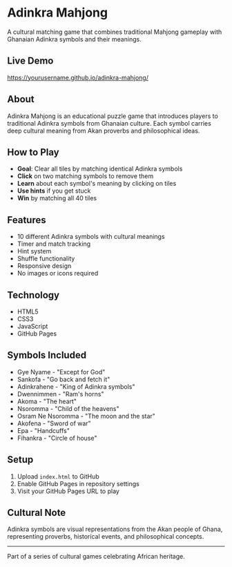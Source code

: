 # Adinkra Mahjong

A cultural matching game that combines traditional Mahjong gameplay with Ghanaian Adinkra symbols and their meanings.

## Live Demo
https://yourusername.github.io/adinkra-mahjong/

## About
Adinkra Mahjong is an educational puzzle game that introduces players to traditional Adinkra symbols from Ghanaian culture. Each symbol carries deep cultural meaning from Akan proverbs and philosophical ideas.

## How to Play
- **Goal**: Clear all tiles by matching identical Adinkra symbols
- **Click** on two matching symbols to remove them
- **Learn** about each symbol's meaning by clicking on tiles
- **Use hints** if you get stuck
- **Win** by matching all 40 tiles

## Features
- 10 different Adinkra symbols with cultural meanings
- Timer and match tracking
- Hint system
- Shuffle functionality
- Responsive design
- No images or icons required

## Technology
- HTML5
- CSS3
- JavaScript
- GitHub Pages

## Symbols Included
- Gye Nyame - "Except for God"
- Sankofa - "Go back and fetch it" 
- Adinkrahene - "King of Adinkra symbols"
- Dwennimmen - "Ram's horns"
- Akoma - "The heart"
- Nsoromma - "Child of the heavens"
- Osram Ne Nsoromma - "The moon and the star"
- Akofena - "Sword of war"
- Epa - "Handcuffs"
- Fihankra - "Circle of house"

## Setup
1. Upload `index.html` to GitHub
2. Enable GitHub Pages in repository settings
3. Visit your GitHub Pages URL to play

## Cultural Note
Adinkra symbols are visual representations from the Akan people of Ghana, representing proverbs, historical events, and philosophical concepts.

---

Part of a series of cultural games celebrating African heritage.
